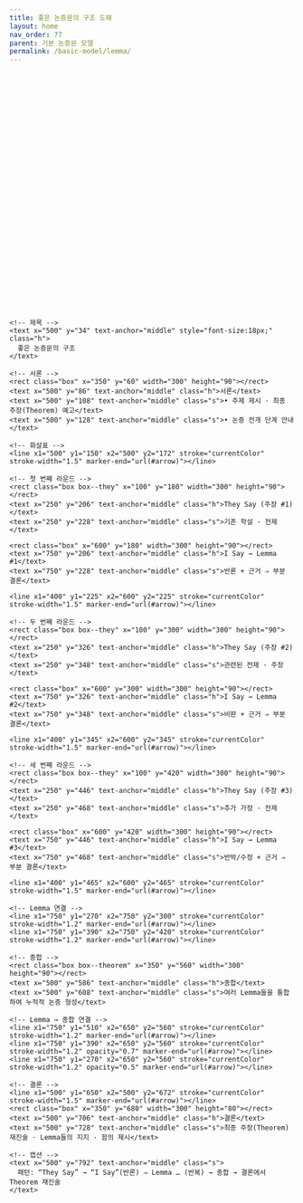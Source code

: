 ```yaml
---
title: 좋은 논증문의 구조 도해
layout: home
nav_order: 77
parent: 기본 논증문 모델
permalink: /basic-model/lemma/
---
```


<!-- 좋은 논증문 구조 도해 (한국어 번역, Just the Docs-ready) -->
<figure class="diagram-arg-structure" role="img" aria-label="좋은 논증문의 구조: 서론; 'They Say → I Say(반론)'을 통한 Lemma 축적; 종합; 결론" style="margin:1.25rem 0;">
  <style>
    .diagram-arg-structure svg { width: 100%; height: auto; }
    .diagram-arg-structure .box { fill: none; stroke: currentColor; stroke-width: 1.5; rx: 10; ry: 10; }
    .diagram-arg-structure .box--they { stroke-dasharray: 5 4; }
    .diagram-arg-structure .box--theorem { stroke-width: 2; }
    .diagram-arg-structure text { fill: currentColor; font-family: ui-sans-serif, system-ui, -apple-system, "Segoe UI", Roboto, "Helvetica Neue", Arial, "Noto Sans", "Liberation Sans", "Apple Color Emoji", "Segoe UI Emoji"; }
    .diagram-arg-structure .h { font-weight: 700; }
    .diagram-arg-structure .s { font-size: 13px; }
  </style>

  <svg viewBox="0 0 1000 820" role="presentation">
    <defs>
      <marker id="arrow" viewBox="0 0 10 10" refX="9" refY="5" markerWidth="8" markerHeight="8" orient="auto-start-reverse">
        <path d="M 0 0 L 10 5 L 0 10 z" fill="currentColor"></path>
      </marker>
    </defs>

    <!-- 제목 -->
    <text x="500" y="34" text-anchor="middle" style="font-size:18px;" class="h">
      좋은 논증문의 구조
    </text>

    <!-- 서론 -->
    <rect class="box" x="350" y="60" width="300" height="90"></rect>
    <text x="500" y="86" text-anchor="middle" class="h">서론</text>
    <text x="500" y="108" text-anchor="middle" class="s">• 주제 제시 · 최종 주장(Theorem) 예고</text>
    <text x="500" y="128" text-anchor="middle" class="s">• 논증 전개 단계 안내</text>

    <!-- 화살표 -->
    <line x1="500" y1="150" x2="500" y2="172" stroke="currentColor" stroke-width="1.5" marker-end="url(#arrow)"></line>

    <!-- 첫 번째 라운드 -->
    <rect class="box box--they" x="100" y="180" width="300" height="90"></rect>
    <text x="250" y="206" text-anchor="middle" class="h">They Say (주장 #1)</text>
    <text x="250" y="228" text-anchor="middle" class="s">기존 학설 · 전제</text>

    <rect class="box" x="600" y="180" width="300" height="90"></rect>
    <text x="750" y="206" text-anchor="middle" class="h">I Say → Lemma #1</text>
    <text x="750" y="228" text-anchor="middle" class="s">반론 + 근거 ⇒ 부분 결론</text>

    <line x1="400" y1="225" x2="600" y2="225" stroke="currentColor" stroke-width="1.5" marker-end="url(#arrow)"></line>

    <!-- 두 번째 라운드 -->
    <rect class="box box--they" x="100" y="300" width="300" height="90"></rect>
    <text x="250" y="326" text-anchor="middle" class="h">They Say (주장 #2)</text>
    <text x="250" y="348" text-anchor="middle" class="s">관련된 전제 · 주장</text>

    <rect class="box" x="600" y="300" width="300" height="90"></rect>
    <text x="750" y="326" text-anchor="middle" class="h">I Say → Lemma #2</text>
    <text x="750" y="348" text-anchor="middle" class="s">비판 + 근거 ⇒ 부분 결론</text>

    <line x1="400" y1="345" x2="600" y2="345" stroke="currentColor" stroke-width="1.5" marker-end="url(#arrow)"></line>

    <!-- 세 번째 라운드 -->
    <rect class="box box--they" x="100" y="420" width="300" height="90"></rect>
    <text x="250" y="446" text-anchor="middle" class="h">They Say (주장 #3)</text>
    <text x="250" y="468" text-anchor="middle" class="s">추가 가정 · 전제</text>

    <rect class="box" x="600" y="420" width="300" height="90"></rect>
    <text x="750" y="446" text-anchor="middle" class="h">I Say → Lemma #3</text>
    <text x="750" y="468" text-anchor="middle" class="s">반박/수정 + 근거 ⇒ 부분 결론</text>

    <line x1="400" y1="465" x2="600" y2="465" stroke="currentColor" stroke-width="1.5" marker-end="url(#arrow)"></line>

    <!-- Lemma 연결 -->
    <line x1="750" y1="270" x2="750" y2="300" stroke="currentColor" stroke-width="1.2" marker-end="url(#arrow)"></line>
    <line x1="750" y1="390" x2="750" y2="420" stroke="currentColor" stroke-width="1.2" marker-end="url(#arrow)"></line>

    <!-- 종합 -->
    <rect class="box box--theorem" x="350" y="560" width="300" height="90"></rect>
    <text x="500" y="586" text-anchor="middle" class="h">종합</text>
    <text x="500" y="608" text-anchor="middle" class="s">여러 Lemma들을 통합하여 누적적 논증 형성</text>

    <!-- Lemma → 종합 연결 -->
    <line x1="750" y1="510" x2="650" y2="560" stroke="currentColor" stroke-width="1.2" marker-end="url(#arrow)"></line>
    <line x1="750" y1="390" x2="650" y2="560" stroke="currentColor" stroke-width="1.2" opacity="0.7" marker-end="url(#arrow)"></line>
    <line x1="750" y1="270" x2="650" y2="560" stroke="currentColor" stroke-width="1.2" opacity="0.5" marker-end="url(#arrow)"></line>

    <!-- 결론 -->
    <line x1="500" y1="650" x2="500" y2="672" stroke="currentColor" stroke-width="1.5" marker-end="url(#arrow)"></line>
    <rect class="box" x="350" y="680" width="300" height="80"></rect>
    <text x="500" y="706" text-anchor="middle" class="h">결론</text>
    <text x="500" y="728" text-anchor="middle" class="s">최종 주장(Theorem) 재진술 · Lemma들의 지지 · 함의 제시</text>

    <!-- 캡션 -->
    <text x="500" y="792" text-anchor="middle" class="s">
      패턴: “They Say” → “I Say”(반론) ⇒ Lemma … (반복) → 종합 → 결론에서 Theorem 재진술
    </text>
  </svg>
</figure>
